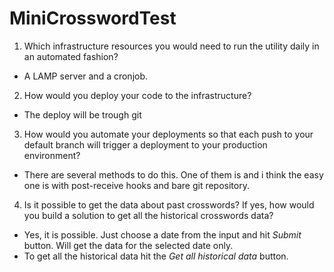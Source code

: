 # MiniCrosswordTest

1. Which infrastructure resources you would need to run the utility daily in an automated fashion?
- A LAMP server and a cronjob.

2. How would you deploy your code to the infrastructure?
- The deploy will be trough git

3. How would you automate your deployments so that each push to your default branch will trigger a deployment to your production environment?
- There are several methods to do this. One of them is and i think the easy one is with post-receive hooks and bare git repository.

4. Is it possible to get the data about past crosswords? If yes, how would you build a solution to get all the historical crosswords data?
- Yes, it is possible. Just choose a date from the input and hit *Submit* button. Will get the data for the selected date only.
- To get all the historical data hit the *Get all historical data* button.
